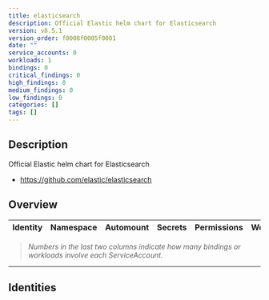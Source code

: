 ```yaml
---
title: elasticsearch
description: Official Elastic helm chart for Elasticsearch
version: v8.5.1
version_order: f0008f0005f0001
date: ""
service_accounts: 0
workloads: 1
bindings: 0
critical_findings: 0
high_findings: 0
medium_findings: 0
low_findings: 0
categories: []
tags: []
---
```


## Description

Official Elastic helm chart for Elasticsearch

- https://github.com/elastic/elasticsearch

## Overview

| Identity | Namespace | Automount | Secrets | Permissions | Workloads | Risk |
| -------- | --------- | --------- | ------- | ----------- | --------- | ---- |

> _Numbers in the last two columns indicate how many bindings or workloads involve each ServiceAccount._

---

## Identities
